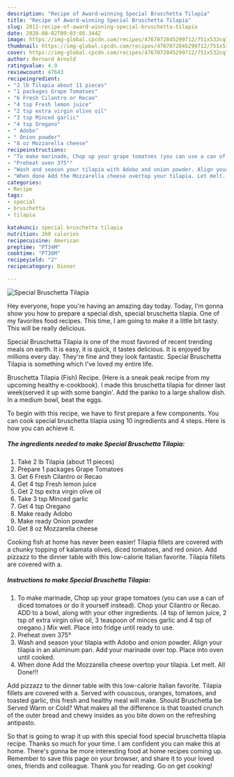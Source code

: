 ```yaml
---
description: "Recipe of Award-winning Special Bruschetta Tilapia"
title: "Recipe of Award-winning Special Bruschetta Tilapia"
slug: 2011-recipe-of-award-winning-special-bruschetta-tilapia
date: 2020-08-02T09:03:05.344Z
image: https://img-global.cpcdn.com/recipes/4767072845299712/751x532cq70/special-bruschetta-tilapia-recipe-main-photo.jpg
thumbnail: https://img-global.cpcdn.com/recipes/4767072845299712/751x532cq70/special-bruschetta-tilapia-recipe-main-photo.jpg
cover: https://img-global.cpcdn.com/recipes/4767072845299712/751x532cq70/special-bruschetta-tilapia-recipe-main-photo.jpg
author: Bernard Arnold
ratingvalue: 4.9
reviewcount: 47643
recipeingredient:
- "2 lb Tilapia about 11 pieces"
- "1 packages Grape Tomatoes"
- "6 Fresh Cilantro or Recao"
- "4 tsp Fresh lemon juice"
- "2 tsp extra virgin olive oil"
- "3 tsp Minced garlic"
- "4 tsp Oregano"
- " Adobo"
- " Onion powder"
- "8 oz Mozzarella cheese"
recipeinstructions:
- "To make marinade, Chop up your grape tomatoes (you can use a can of diced tomatoes or do it yourself instead). Chop your Cilantro or Recao. ADD to a bowl, along with your other ingredients. (4 tsp of lemon juice, 2 tsp of extra virgin olive oil, 3 teaspoon of minces garlic and 4 tsp of oregano.) Mix well. Place into fridge until ready to use."
- "Preheat oven 375°"
- "Wash and season your tilapia with Adobo and onion powder. Align your tilapia in an aluminum pan. Add your marinade over top. Place into oven until cooked."
- "When done Add the Mozzarella cheese overtop your tilapia. Let melt. All Done!!!"
categories:
- Recipe
tags:
- special
- bruschetta
- tilapia

katakunci: special bruschetta tilapia 
nutrition: 260 calories
recipecuisine: American
preptime: "PT34M"
cooktime: "PT36M"
recipeyield: "2"
recipecategory: Dinner

---
```



![Special Bruschetta Tilapia](https://img-global.cpcdn.com/recipes/4767072845299712/751x532cq70/special-bruschetta-tilapia-recipe-main-photo.jpg)

Hey everyone, hope you're having an amazing day today. Today, I'm gonna show you how to prepare a special dish, special bruschetta tilapia. One of my favorites food recipes. This time, I am going to make it a little bit tasty. This will be really delicious.

Special Bruschetta Tilapia is one of the most favored of recent trending meals on earth. It is easy, it is quick, it tastes delicious. It is enjoyed by millions every day. They're fine and they look fantastic. Special Bruschetta Tilapia is something which I've loved my entire life.

Bruschetta Tilapia (Fish) Recipe. (Here is a sneak peak recipe from my upcoming healthy e-cookbook). I made this bruschetta tilapia for dinner last week(served it up with some bangin&#39;. Add the panko to a large shallow dish. In a medium bowl, beat the eggs.


To begin with this recipe, we have to first prepare a few components. You can cook special bruschetta tilapia using 10 ingredients and 4 steps. Here is how you can achieve it.

<!--inarticleads1-->

##### The ingredients needed to make Special Bruschetta Tilapia:

1. Take 2 lb Tilapia (about 11 pieces)
1. Prepare 1 packages Grape Tomatoes
1. Get 6 Fresh Cilantro or Recao
1. Get 4 tsp Fresh lemon juice
1. Get 2 tsp extra virgin olive oil
1. Take 3 tsp Minced garlic
1. Get 4 tsp Oregano
1. Make ready  Adobo
1. Make ready  Onion powder
1. Get 8 oz Mozzarella cheese


Cooking fish at home has never been easier! Tilapia fillets are covered with a chunky topping of kalamata olives, diced tomatoes, and red onion. Add pizzazz to the dinner table with this low-calorie Italian favorite. Tilapia fillets are covered with a. 

<!--inarticleads2-->

##### Instructions to make Special Bruschetta Tilapia:

1. To make marinade, Chop up your grape tomatoes (you can use a can of diced tomatoes or do it yourself instead). Chop your Cilantro or Recao. ADD to a bowl, along with your other ingredients. (4 tsp of lemon juice, 2 tsp of extra virgin olive oil, 3 teaspoon of minces garlic and 4 tsp of oregano.) Mix well. Place into fridge until ready to use.
1. Preheat oven 375°
1. Wash and season your tilapia with Adobo and onion powder. Align your tilapia in an aluminum pan. Add your marinade over top. Place into oven until cooked.
1. When done Add the Mozzarella cheese overtop your tilapia. Let melt. All Done!!!


Add pizzazz to the dinner table with this low-calorie Italian favorite. Tilapia fillets are covered with a. Served with couscous, oranges, tomatoes, and toasted garlic, this fresh and healthy meal will make. Should Bruschetta be Served Warm or Cold? What makes all the difference is that toasted crunch of the outer bread and chewy insides as you bite down on the refreshing antipasto. 

So that is going to wrap it up with this special food special bruschetta tilapia recipe. Thanks so much for your time. I am confident you can make this at home. There's gonna be more interesting food at home recipes coming up. Remember to save this page on your browser, and share it to your loved ones, friends and colleague. Thank you for reading. Go on get cooking!
